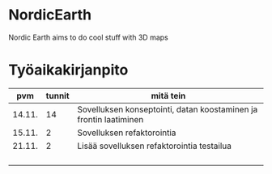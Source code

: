 # NordicEarth

Nordic Earth aims to do cool stuff with 3D maps

# Työaikakirjanpito

| pvm    | tunnit | mitä tein                                                         |
|--------|--------|-------------------------------------------------------------------|
| 14.11. | 14     | Sovelluksen konseptointi, datan koostaminen ja frontin laatiminen |
| 15.11. | 2      | Sovelluksen refaktorointia                                        |
| 21.11. | 2      | Lisää sovelluksen refaktorointia testailua                        |
|        |        |                                                                   |
|        |        |                                                                   |
|        |        |                                                                   |
|        |        |                                                                   |